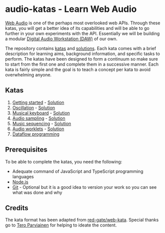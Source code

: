 # audio-katas - Learn Web Audio

[Web Audio](https://developer.mozilla.org/en-US/docs/Web/API/Web_Audio_API) is one of the perhaps most overlooked web APIs. Through these katas, you will get a better idea of its capabilities and will be able to go further in your own experiments with the API. Essentially we will be building a modular [Digital Audio Workstation (DAW)](https://en.wikipedia.org/wiki/Digital_audio_workstation) of our own.

The repository contains [katas](katas/) and [solutions](solutions/). Each kata comes with a brief description for learning aims, background information, and specific tasks to perform. The katas have been designed to form a continuum so make sure to start from the first one and complete them in a successive manner. Each kata is fairly simple and the goal is to teach a concept per kata to avoid overwhelming anyone.

## Katas

1. [Getting started](katas/kata-01.md) - [Solution](solutions/kata-01)
2. [Oscillation](katas/kata-02.md) - [Solution](solutions/kata-02)
3. [Musical keyboard](katas/kata-03.md) - [Solution](solutions/kata-03)
4. [Audio sampling](katas/kata-04.md) - [Solution](solutions/kata-04)
5. [Music sequencing](katas/kata-05.md) - [Solution](solutions/kata-05)
6. [Audio worklets](katas/kata-06.md) - [Solution](solutions/kata-06)
7. [Dataflow programming](katas/kata-07.md)

## Prerequisites

To be able to complete the katas, you need the following:

* Adequate command of JavaScript and TypeScript programming languages
* [Node.js](https://nodejs.org/en/)
* [Git](https://git-scm.com/) - Optional but it is a good idea to version your work so you can see what was done and why

## Credits

The kata format has been adapted from [red-gate/web-kata](https://github.com/red-gate/web-kata). Special thanks go to [Tero Parviainen](https://github.com/teropa) for helping to ideate the content.
